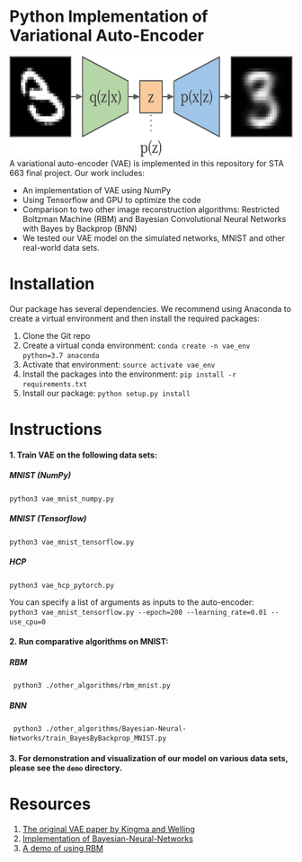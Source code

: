 # Python Implementation of Variational Auto-Encoder

<img src="https://github.com/yizi0511/sta_663_vae/blob/master/demo/vae.png" width="1000" height="180">
A variational auto-encoder (VAE) is implemented in this repository for STA 663 final project. Our work includes:

- An implementation of VAE using NumPy
- Using Tensorflow and GPU to optimize the code
- Comparison to two other image reconstruction algorithms: Restricted Boltzman Machine (RBM) and Bayesian Convolutional Neural Networks with Bayes by Backprop (BNN)
- We tested our VAE model on the simulated networks, MNIST and other real-world data sets.


# Installation

Our package has several dependencies. We recommend using Anaconda to create a virtual environment and then install the required packages:

1. Clone the Git repo
2. Create a virtual conda environment: ```conda create -n vae_env python=3.7 anaconda```
3. Activate that environment: ```source activate vae_env```
4. Install the packages into the environment: ```pip install -r requirements.txt```
5. Install our package: ```python setup.py install```


# Instructions

#### 1. Train VAE on the following data sets: <br/>

##### MNIST (NumPy)
```python3 vae_mnist_numpy.py``` <br/>
##### MNIST (Tensorflow)
```python3 vae_mnist_tensorflow.py``` <br/>
##### HCP 
```python3 vae_hcp_pytorch.py``` <br/>

You can specify a list of arguments as inputs to the auto-encoder: <br/>
```python3 vae_mnist_tensorflow.py --epoch=200 --learning_rate=0.01 --use_cpu=0``` <br/>

#### 2. Run comparative algorithms on MNIST: <br/>

##### RBM 
``` python3 ./other_algorithms/rbm_mnist.py``` <br/>
##### BNN 
``` python3 ./other_algorithms/Bayesian-Neural-Networks/train_BayesByBackprop_MNIST.py``` <br/>

#### 3. For demonstration and visualization of our model on various data sets, please see the ```demo``` directory. 


# Resources

1. [The original VAE paper by Kingma and Welling](https://arxiv.org/abs/1312.6114)
2. [Implementation of Bayesian-Neural-Networks](https://github.com/JavierAntoran/Bayesian-Neural-Networks)
2. [A demo of using RBM](https://www.kaggle.com/nicw102168/restricted-boltzmann-machine-rbm-on-mnist)

